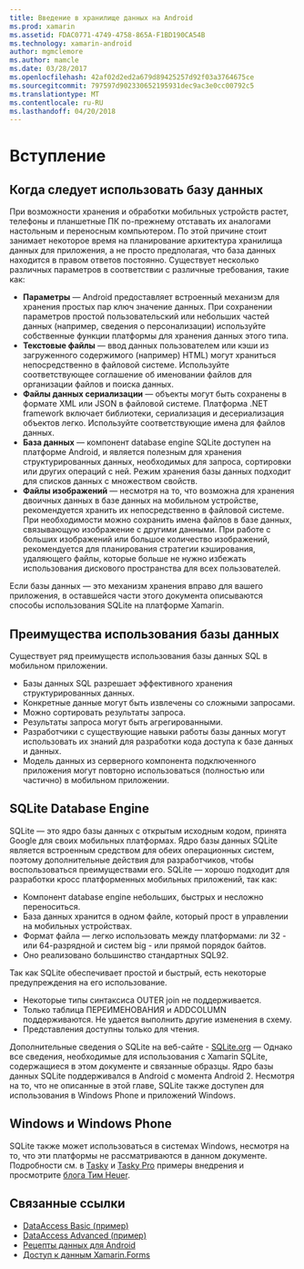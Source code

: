 ```yaml
---
title: Введение в хранилище данных на Android
ms.prod: xamarin
ms.assetid: FDAC0771-4749-4758-865A-F1BD190CA54B
ms.technology: xamarin-android
author: mgmclemore
ms.author: mamcle
ms.date: 03/28/2017
ms.openlocfilehash: 42af02d2ed2a679d89425257d92f03a3764675ce
ms.sourcegitcommit: 797597d902330652195931dec9ac3e0cc00792c5
ms.translationtype: MT
ms.contentlocale: ru-RU
ms.lasthandoff: 04/20/2018
---
```

# <a name="introduction"></a>Вступление

## <a name="when-to-use-a-database"></a>Когда следует использовать базу данных

При возможности хранения и обработки мобильных устройств растет, телефоны и планшетные ПК по-прежнему отставать их аналогами настольным и переносным компьютером. По этой причине стоит занимает некоторое время на планирование архитектура хранилища данных для приложения, а не просто предполагая, что база данных находится в правом ответов постоянно. Существует несколько различных параметров в соответствии с различные требования, такие как:

-  **Параметры** — Android предоставляет встроенный механизм для хранения простых пар ключ значение данных. При сохранении параметров простой пользовательский или небольших частей данных (например, сведения о персонализации) используйте собственные функции платформы для хранения данных этого типа.
-  **Текстовые файлы** — ввод данных пользователем или кэши из загруженного содержимого (например) HTML) могут храниться непосредственно в файловой системе. Используйте соответствующее соглашение об именовании файлов для организации файлов и поиска данных.
-  **Файлы данных сериализации** — объекты могут быть сохранены в формате XML или JSON в файловой системе. Платформа .NET framework включает библиотеки, сериализация и десериализация объектов легко. Используйте соответствующие имена для файлов данных.
-  **База данных** — компонент database engine SQLite доступен на платформе Android, и является полезным для хранения структурированных данных, необходимых для запроса, сортировки или других операций с ней. Режим хранения базы данных подходит для списков данных с множеством свойств.
-  **Файлы изображений** — несмотря на то, что возможна для хранения двоичных данных в базе данных на мобильном устройстве, рекомендуется хранить их непосредственно в файловой системе. При необходимости можно сохранить имена файлов в базе данных, связывающую изображение с другими данными. При работе с больших изображений или большое количество изображений, рекомендуется для планирования стратегии кэширования, удаляющего файлы, которые больше не нужно избежать использования дискового пространства для всех пользователей.

Если базы данных — это механизм хранения вправо для вашего приложения, в оставшейся части этого документа описываются способы использования SQLite на платформе Xamarin.

## <a name="advantages-of-using-a-database"></a>Преимущества использования базы данных

Существует ряд преимуществ использования базы данных SQL в мобильном приложении.

-  Базы данных SQL разрешает эффективного хранения структурированных данных.
-  Конкретные данные могут быть извлечены со сложными запросами.
-  Можно сортировать результаты запроса.
-  Результаты запроса могут быть агрегированными.
-  Разработчики с существующие навыки работы базы данных могут использовать их знаний для разработки кода доступа к базе данных и данных.
-  Модель данных из серверного компонента подключенного приложения могут повторно использоваться (полностью или частично) в мобильном приложении.


## <a name="sqlite-database-engine"></a>SQLite Database Engine

SQLite — это ядро базы данных с открытым исходным кодом, принята Google для своих мобильных платформах. Ядро базы данных SQLite является встроенным средством для обеих операционных систем, поэтому дополнительные действия для разработчиков, чтобы воспользоваться преимуществами его. SQLite — хорошо подходит для разработки кросс платформенных мобильных приложений, так как:

-  Компонент database engine небольших, быстрых и несложно переноситься.
-  База данных хранится в одном файле, который прост в управлении на мобильных устройствах.
-  Формат файла — легко использовать между платформами: ли 32 - или 64-разрядной и систем big - или прямой порядок байтов.
-  Оно реализовано большинство стандартных SQL92.


Так как SQLite обеспечивает простой и быстрый, есть некоторые предупреждения на его использование.

-  Некоторые типы синтаксиса OUTER join не поддерживается.
-  Только таблица ПЕРЕИМЕНОВАНИЯ и ADDCOLUMN поддерживаются. Не удается выполнить другие изменения в схему.
-  Представления доступны только для чтения.


Дополнительные сведения о SQLite на веб-сайте - [SQLite.org](http://SQLite.org) — Однако все сведения, необходимые для использования с Xamarin SQLite, содержащиеся в этом документе и связанные образцы. Ядро базы данных SQLite поддерживался в Android с момента Android 2.
Несмотря на то, что не описанные в этой главе, SQLite также доступен для использования в Windows Phone и приложений Windows.

## <a name="windows-and-windows-phone"></a>Windows и Windows Phone

SQLite также может использоваться в системах Windows, несмотря на то, что эти платформы не рассматриваются в данном документе.
Подробности см. в [Tasky](~/cross-platform/app-fundamentals/building-cross-platform-applications/case-study-tasky.md) и [Tasky Pro](~/cross-platform/app-fundamentals/building-cross-platform-applications/case-study-tasky.md) примеры внедрения и просмотрите [блога Тим Heuer](http://timheuer.com/blog/archive/2012/06/28/seeding-your-metro-style-app-with-sqlite-database.aspx).


## <a name="related-links"></a>Связанные ссылки

- [DataAccess Basic (пример)](https://github.com/xamarin/mobile-samples/tree/master/DataAccess/Basic)
- [DataAccess Advanced (пример)](https://github.com/xamarin/mobile-samples/tree/master/DataAccess/Advanced)
- [Рецепты данных для Android](https://developer.xamarin.com/recipes/android/data/)
- [Доступ к данным Xamarin.Forms](~/xamarin-forms/app-fundamentals/databases.md)
